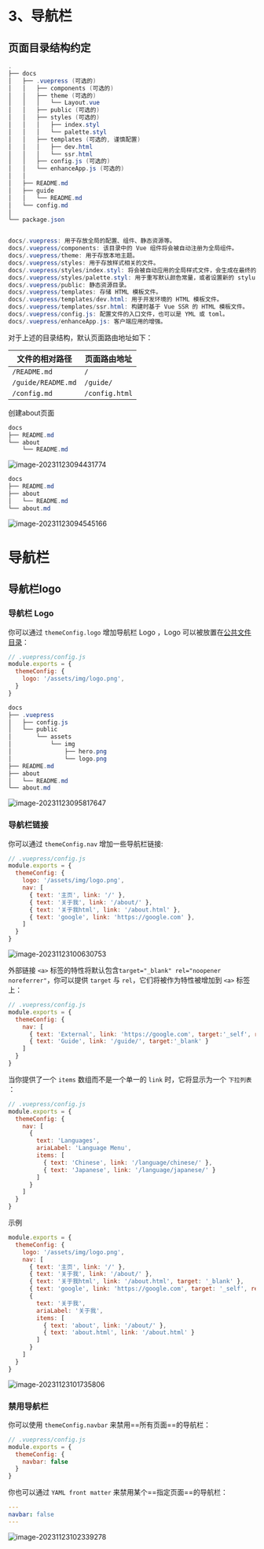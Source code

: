 # 3、导航栏 


## 页面目录结构约定

```powershell
.
├── docs
│   ├── .vuepress (可选的)
│   │   ├── components (可选的)
│   │   ├── theme (可选的)
│   │   │   └── Layout.vue
│   │   ├── public (可选的)
│   │   ├── styles (可选的)
│   │   │   ├── index.styl
│   │   │   └── palette.styl
│   │   ├── templates (可选的, 谨慎配置)
│   │   │   ├── dev.html
│   │   │   └── ssr.html
│   │   ├── config.js (可选的)
│   │   └── enhanceApp.js (可选的)
│   │ 
│   ├── README.md
│   ├── guide
│   │   └── README.md
│   └── config.md
│ 
└── package.json


docs/.vuepress: 用于存放全局的配置、组件、静态资源等。
docs/.vuepress/components: 该目录中的 Vue 组件将会被自动注册为全局组件。
docs/.vuepress/theme: 用于存放本地主题。
docs/.vuepress/styles: 用于存放样式相关的文件。
docs/.vuepress/styles/index.styl: 将会被自动应用的全局样式文件，会生成在最终的 CSS 文件结尾，具有比默认样式更高的优先级。
docs/.vuepress/styles/palette.styl: 用于重写默认颜色常量，或者设置新的 stylus 颜色常量。
docs/.vuepress/public: 静态资源目录。
docs/.vuepress/templates: 存储 HTML 模板文件。
docs/.vuepress/templates/dev.html: 用于开发环境的 HTML 模板文件。
docs/.vuepress/templates/ssr.html: 构建时基于 Vue SSR 的 HTML 模板文件。
docs/.vuepress/config.js: 配置文件的入口文件，也可以是 YML 或 toml。
docs/.vuepress/enhanceApp.js: 客户端应用的增强。
```

对于上述的目录结构，默认页面路由地址如下：

| 文件的相对路径     | 页面路由地址   |
| ------------------ | -------------- |
| `/README.md`       | `/`            |
| `/guide/README.md` | `/guide/`      |
| `/config.md`       | `/config.html` |





创建about页面

```powershell
docs
├── README.md
└── about
    └── README.md
```

![image-20231123094431774](./vuepress.assist/image-20231123094431774.png)

```powershell
docs
├── README.md
├── about
│   └── README.md
└── about.md
```

![image-20231123094545166](./vuepress.assist/image-20231123094545166.png)



# 导航栏

## 导航栏logo

### 导航栏 Logo

你可以通过 `themeConfig.logo` 增加导航栏 Logo ，Logo 可以被放置在[公共文件目录](https://www.vuepress.cn/guide/assets.html#public-files)：

```js
// .vuepress/config.js
module.exports = {
  themeConfig: {
    logo: '/assets/img/logo.png',
  }
}
```



```powershell
docs
├── .vuepress
│   ├── config.js
│   └── public
│       └── assets
│           └── img
│               ├── hero.png
│               └── logo.png
├── README.md
├── about
│   └── README.md
└── about.md
```

![image-20231123095817647](./vuepress.assist/image-20231123095817647.png)



### 导航栏链接

你可以通过 `themeConfig.nav` 增加一些导航栏链接:

```js
// .vuepress/config.js
module.exports = {
  themeConfig: {
    logo: '/assets/img/logo.png',
    nav: [
      { text: '主页', link: '/' },
      { text: '关于我', link: '/about/' },
      { text: '关于我html', link: '/about.html' },
      { text: 'google', link: 'https://google.com' },
    ]
  }
}
```

![image-20231123100630753](./vuepress.assist/image-20231123100630753.png)

外部链接 `<a>` 标签的特性将默认包含`target="_blank" rel="noopener noreferrer"`，你可以提供 `target` 与 `rel`，它们将被作为特性被增加到 `<a>` 标签上：

```js
// .vuepress/config.js
module.exports = {
  themeConfig: {
    nav: [
      { text: 'External', link: 'https://google.com', target:'_self', rel:'' },
      { text: 'Guide', link: '/guide/', target:'_blank' }
    ]
  }
}
```

当你提供了一个 `items` 数组而不是一个单一的 `link` 时，它将显示为一个 `下拉列表` ：

```js
// .vuepress/config.js
module.exports = {
  themeConfig: {
    nav: [
      {
        text: 'Languages',
        ariaLabel: 'Language Menu',
        items: [
          { text: 'Chinese', link: '/language/chinese/' },
          { text: 'Japanese', link: '/language/japanese/' }
        ]
      }
    ]
  }
}
```

示例

```js
module.exports = {
  themeConfig: {
    logo: '/assets/img/logo.png',
    nav: [
      { text: '主页', link: '/' },
      { text: '关于我', link: '/about/' },
      { text: '关于我html', link: '/about.html', target: '_blank' },
      { text: 'google', link: 'https://google.com', target: '_self', rel: '' },
      {
        text: '关于我',
        ariaLabel: '关于我',
        items: [
          { text: 'about', link: '/about/' },
          { text: 'about.html', link: '/about.html' }
        ]
      }
    ]
  }
}
```

![image-20231123101735806](./vuepress.assist/image-20231123101735806.png)

### 禁用导航栏

你可以使用 `themeConfig.navbar` 来禁用==所有页面==的导航栏：

```js
// .vuepress/config.js
module.exports = {
  themeConfig: {
    navbar: false
  }
}
```

你也可以通过 `YAML front matter` 来禁用某个==指定页面==的导航栏：

```yaml
---
navbar: false
---
```

![image-20231123102339278](./vuepress.assist/image-20231123102339278.png)









